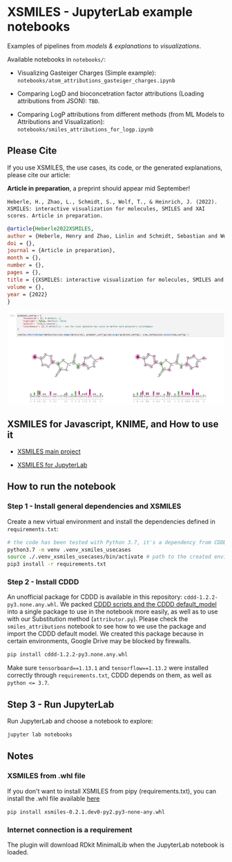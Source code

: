 # XSMILES - JupyterLab example notebooks

Examples of pipelines from *models & explanations* to *visualizations*.

Available notebooks in `notebooks/`:

 - Visualizing Gasteiger Charges (Simple example): `notebooks/atom_attributions_gasteiger_charges.ipynb`

- Comparing LogD and bioconcetration factor attributions (Loading attributions from JSON): `TBD`.

- Comparing LogP attributions from different methods (from ML Models to Attributions and Visualization): `notebooks/smiles_attributions_for_logp.ipynb`

## Please Cite

If you use XSMILES, the use cases, its code, or the generated explanations, please cite our article:

**Article in preparation**, a preprint should appear mid September!

```prose
Heberle, H., Zhao, L., Schmidt, S., Wolf, T., & Heinrich, J. (2022). XSMILES: interactive visualization for molecules, SMILES and XAI scores. Article in preparation.
```

```BibTeX
@article{Heberle2022XSMILES,
author = {Heberle, Henry and Zhao, Linlin and Schmidt, Sebastian and Wolf, Thomas and Heinrich, Julian},
doi = {},
journal = {Article in preparation},
month = {},
number = {},
pages = {},
title = {{XSMILES: interactive visualization for molecules, SMILES and XAI scores}},
volume = {},
year = {2022}
}
```

![JupyterLab Notebook](/screenshot.png)

## XSMILES for Javascript, KNIME, and How to use it

- [XSMILES main project](https://github.com/Bayer-Group/xsmiles)

- [XSMILES for JupyterLab](https://github.com/Bayer-Group/xsmiles-jupyterlab)

## How to run the notebook

### Step 1 - Install general dependencies and XSMILES
Create a new virtual environment and install the dependencies defined in `requirements.txt`:

```bash
# the code has been tested with Python 3.7, it's a dependency from CDDD
python3.7 -m venv .venv_xsmiles_usecases
source ./.venv_xsmiles_usecases/bin/activate # path to the created environment
pip3 install -r requirements.txt
```

### Step 2 - Install CDDD 

An unofficial package for CDDD is available in this repository: `cddd-1.2.2-py3.none.any.whl`. We packed [CDDD scripts and the CDDD default_model](https://github.com/jrwnter/cddd) into a single package to use in the notebook more easily, as well as to use with our Substitution method (`attributor.py`). Please check the `smiles_attributions` notebook to see how to we use the package and import the CDDD default model. We created this package because in certain environments, Google Drive may be blocked by firewalls.

```bash
pip install cddd-1.2.2-py3.none.any.whl
```

Make sure `tensorboard==1.13.1` and `tensorflow==1.13.2` were installed correctly through `requirements.txt`, CDDD depends on them, as well as `python <= 3.7`.

## Step 3 - Run JupyterLab

Run JupyterLab and choose a notebook to explore:

```bash
jupyter lab notebooks
```

## Notes

### XSMILES from .whl file

If you don't want to install XSMILES from pipy (requirements.txt), you can install the .whl file available [here](https://github.com/Bayer-Group/xsmiles-jupyterlab)

```bash
pip install xsmiles-0.2.1.dev0-py2.py3-none-any.whl
```

### Internet connection is a requirement

The plugin will download RDkit MinimalLib when the JupyterLab notebook is loaded.


